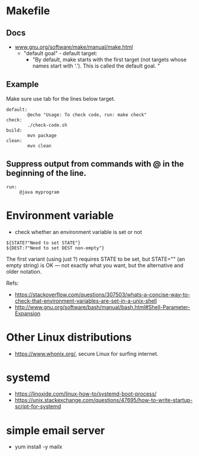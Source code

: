 # Makefile
## Docs
* www.gnu.org/software/make/manual/make.html
  * "default goal" - default target: 
    * "By default, make starts with the first target (not targets whose names start with ‘.’). This is called the default goal. "
## Example
Make sure use tab for the lines below target.
```
default:
        @echo "Usage: To check code, run: make check"
check:
        ./check-code.sh
build:
        mvn package
clean:
        mvn clean
```

## Suppress output from commands with @ in the beginning of the line.
```
run:
     @java myprogram
```     

# Environment variable
* check whether an environment variable is set or not
```
${STATE?"Need to set STATE"}
${DEST:?"Need to set DEST non-empty"}
```
The first variant (using just ?) requires STATE to be set, but STATE="" (an empty string) is OK — not exactly what you want, but the alternative and older notation.

Refs:
  * https://stackoverflow.com/questions/307503/whats-a-concise-way-to-check-that-environment-variables-are-set-in-a-unix-shell
  * http://www.gnu.org/software/bash/manual/bash.html#Shell-Parameter-Expansion

# Other Linux distributions
* https://www.whonix.org/, secure Linux for surfing internet.

# systemd
* https://linoxide.com/linux-how-to/systemd-boot-process/
* https://unix.stackexchange.com/questions/47695/how-to-write-startup-script-for-systemd

# simple email server
* yum install -y mailx
